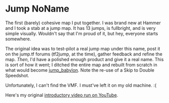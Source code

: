 Jump NoName
===========

The first (barely) cohesive map I put together. I was brand new at Hammer and I took a stab at a
jump map. It has 13 jumps, is fullbright, and is very simple visually. Wouldn't say that I'm proud
of it, but hey, everyone starts somewhere.

The original idea was to test-pilot a real jump map under this name, post it on the jump.tf forums
(tf2jump, at the time), gather feedback and refine the map. _Then_, I'd have a polished enough product
and give it a real name. This is sort of how it went; I ditched the entire map and rebuilt from scratch
in what would become [jump_babylon](https://github.com/alexwnovak/TF2Maps/tree/master/JumpBabylon).
Note the re-use of a Skip to Double Speedshot.

Unfortunately, I can't find the VMF. I must've left it on my old machine. :(

Here's my original [introductory video run on YouTube](https://youtu.be/jdKy5mVarj4).
